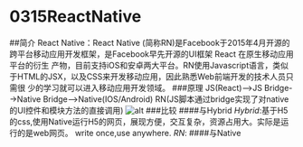 # 0315ReactNative
##简介
    React Native：React Native (简称RN)是Facebook于2015年4月开源的跨平台移动应用开发框架，是Facebook早先开源的UI框架 React 在原生移动应用平台的衍生
                产物，目前支持iOS和安卓两大平台。RN使用Javascript语言，类似于HTML的JSX，以及CSS来开发移动应用，因此熟悉Web前端开发的技术人员只需很
                少的学习就可以进入移动应用开发领域。
###原理
    JS(React)-->JS Bridge-->Native Bridge-->Native(IOS/Android)
    RN(JS脚本通过bridge实现了对native的UI控件和模块方法的直接调用)
![alt](http://blog.cnbang.net/wp-content/uploads/2015/03/ReactNative1.png)
###比较
####与Hybrid
    *Hybrid*:基于H5的css,使用Native运行H5的网页，展现方便，交互复杂，资源占用大。实际是运行的是web网页。
            write once,use anywhere.
    *RN*:
####与Native
